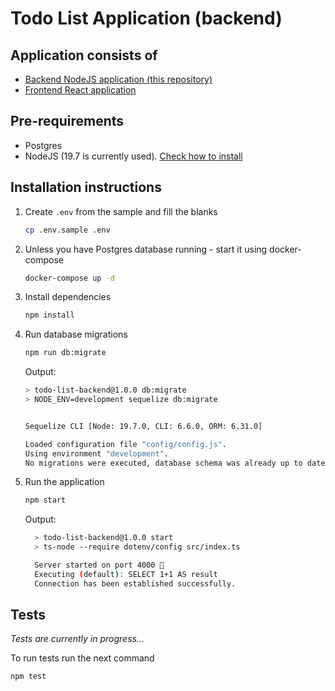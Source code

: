 # Todo List Application (backend)

## Application consists of
- [Backend NodeJS application (this repository)](https://github.com/EugeneOsadchyi/todo-list-backend)
- [Frontend React application](https://github.com/EugeneOsadchyi/todo-list-ui)

## Pre-requirements
- Postgres
- NodeJS (19.7 is currently used). [Check how to install](https://asdf-vm.com/)

## Installation instructions
1. Create `.env` from the sample and fill the blanks
    ```sh
    cp .env.sample .env
2. Unless you have Postgres database running - start it using docker-compose
    ```sh
    docker-compose up -d
    ```
3. Install dependencies
    ```sh
    npm install
    ```
4. Run database migrations
    ```sh
    npm run db:migrate
    ```

    Output:
    ```sh
    > todo-list-backend@1.0.0 db:migrate
    > NODE_ENV=development sequelize db:migrate


    Sequelize CLI [Node: 19.7.0, CLI: 6.6.0, ORM: 6.31.0]

    Loaded configuration file "config/config.js".
    Using environment "development".
    No migrations were executed, database schema was already up to date.
    ```
5. Run the application
    ```sh
    npm start
    ```

    Output:
    ```sh
      > todo-list-backend@1.0.0 start
      > ts-node --require dotenv/config src/index.ts

      Server started on port 4000 🚀
      Executing (default): SELECT 1+1 AS result
      Connection has been established successfully.
      ```


## Tests

*Tests are currently in progress...*

To run tests run the next command
```sh
npm test
```
